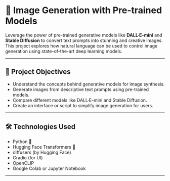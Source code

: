# 🎨 Image Generation with Pre-trained Models

Leverage the power of pre-trained generative models like **DALL·E-mini** and **Stable Diffusion** to convert text prompts into stunning and creative images. This project explores how natural language can be used to control image generation using state-of-the-art deep learning models.

---

## 📌 Project Objectives

- Understand the concepts behind generative models for image synthesis.
- Generate images from descriptive text prompts using pre-trained models.
- Compare different models like DALL·E-mini and Stable Diffusion.
- Create an interface or script to simplify image generation for users.

---

## 🛠️ Technologies Used

- Python 🐍
- Hugging Face Transformers 🤗
- diffusers (by Hugging Face)
- Gradio (for UI)
- OpenCLIP
- Google Colab or Jupyter Notebook

---




